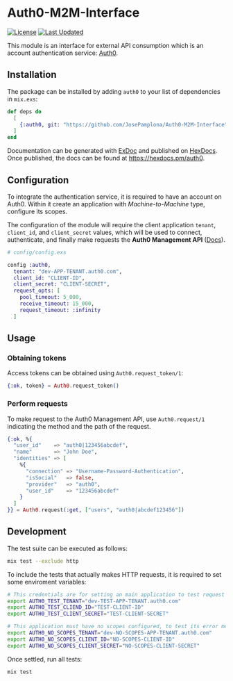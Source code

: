 # Auth0-M2M-Interface

[![License](https://img.shields.io/github/license/JosePamplona/Auth0-M2M-Interface)](https://github.com/JosePamplona/Auth0-M2M-Interface/blob/main/LICENSE.md)
[![Last Updated](https://img.shields.io/github/last-commit/JosePamplona/Auth0-M2M-Interface.svg)](https://github.com/JosePamplona/Auth0-M2M-Interface/commits/main)

This module is an interface for external API consumption which is an account authentication service: [Auth0](https://auth0.com/).

## Installation

The package can be installed by adding `auth0` to your list of dependencies in
`mix.exs`:

```elixir
def deps do
  [
    {:auth0, git: "https://github.com/JosePamplona/Auth0-M2M-Interface"}
  ]
end
```

Documentation can be generated with [ExDoc](https://github.com/elixir-lang/ex_doc)
and published on [HexDocs](https://hexdocs.pm). Once published, the docs can
be found at <https://hexdocs.pm/auth0>.

## Configuration

To integrate the authentication service, it is required to have an account on Auth0. Within it create an application with *Machine-to-Machine* type, configure its scopes.

The configuration of the module will require the client application `tenant`,
`client_id`, and `client_secret` values, which will be used to connect, authenticate, and finally make requests the **Auth0 Management API** ([Docs](https://auth0.com/docs/api/management/v2/introduction)).

```elixir
# config/config.exs

config :auth0,
  tenant: "dev-APP-TENANT.auth0.com",
  client_id: "CLIENT-ID",
  client_secret: "CLIENT-SECRET",
  request_opts: [
    pool_timeout: 5_000,
    receive_timeout: 15_000,
    request_timeout: :infinity
  ]
```

## Usage

### Obtaining tokens

Access tokens can be obtained using `Auth0.request_token/1`:

```elixir
{:ok, token} = Auth0.request_token()
```

### Perform requests

To make request to the Auth0 Management API, use `Auth0.request/1` indicating the method and the path of the request.

```elixir
{:ok, %{
  "user_id"    => "auth0|123456abcdef",
  "name"       => "John Doe",
  "identities" => [
    %{
      "connection" => "Username-Password-Authentication",
      "isSocial"   => false,
      "provider"   => "auth0",
      "user_id"    => "123456abcdef"
    }
  ]
}} = Auth0.request(:get, ["users", "auth0|abcdef123456"])
```

## Development

The test suite can be executed as follows:

```sh
mix test --exclude http
```

To include the tests that actually makes HTTP requests, it is required to set some enviroment variables:

```sh
# This credentials are for setting an main application to test request on.
export AUTH0_TEST_TENANT="dev-TEST-APP-TENANT.auth0.com"
export AUTH0_TEST_CLIEND_ID="TEST-CLIENT-ID"
export AUTH0_TEST_CLIENT_SECRET="TEST-CLIENT-SECRET"

# This application must have no scopes configured, to test its error mesagges.
export AUTH0_NO_SCOPES_TENANT="dev-NO-SCOPES-APP-TENANT.auth0.com"
export AUTH0_NO_SCOPES_CLIENT_ID="NO-SCOPES-CLIENT-ID"
export AUTH0_NO_SCOPES_CLIENT_SECRET="NO-SCOPES-CLIENT-SECRET"
```

Once settled, run all tests:

```sh
mix test
```

